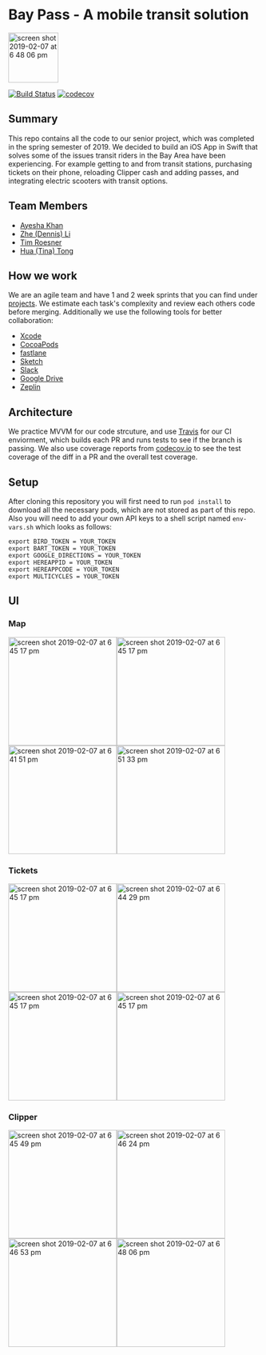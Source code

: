 # Bay Pass - A mobile transit solution
<img width="100" alt="screen shot 2019-02-07 at 6 48 06 pm" src="https://user-images.githubusercontent.com/13894518/52456509-e947af00-2b09-11e9-829d-f90d47ece779.png">  

[![Build Status](https://travis-ci.com/timroesner/BayPass.svg?token=WiAQGuCxgiespq3vmWc1&branch=master)](https://travis-ci.com/timroesner/BayPass)   [![codecov](https://codecov.io/gh/timroesner/BayPass/branch/master/graph/badge.svg?token=hasFyKFOq8)](https://codecov.io/gh/timroesner/BayPass)

## Summary
This repo contains all the code to our senior project, which was completed in the spring semester of 2019. We decided to build an iOS App in Swift that solves some of the issues transit riders in the Bay Area have been experiencing. For example getting to and from transit stations, purchasing tickets on their phone, reloading Clipper cash and adding passes, and integrating electric scooters with transit options.  
  

## Team Members
- [Ayesha Khan](https://github.com/ayesha1)
- [Zhe (Dennis) Li](https://github.com/DennisLee)
- [Tim Roesner](https://github.com/timroesner)
- [Hua (Tina) Tong](https://github.com/thualing)

  
## How we work
We are an agile team and have 1 and 2 week sprints that you can find under [projects](https://github.com/timroesner/BayPass/projects). We estimate each task's complexity and review each others code before merging. Additionally we use the following tools for better collaboration:  
- [Xcode](https://developer.apple.com/xcode/)
- [CocoaPods](https://cocoapods.org)
- [fastlane](http://fastlane.tools/)
- [Sketch](https://sketchapp.com)
- [Slack](https://slack.com)
- [Google Drive](https://drive.google.com)
- [Zeplin](https://zeplin.io)

  
## Architecture
We practice MVVM for our code strcuture, and use [Travis](https://travis-ci.org) for our CI enviorment, which builds each PR and runs tests to see if the branch is passing. We also use coverage reports from [codecov.io](https://codecov.io) to see the test coverage of the diff in a PR and the overall test coverage. 


## Setup
After cloning this repository you will first need to run `pod install` to download all the necessary pods, which are not stored as part of this repo. Also you will need to add your own API keys to a shell script named `env-vars.sh` which looks as follows:
```
export BIRD_TOKEN = YOUR_TOKEN
export BART_TOKEN = YOUR_TOKEN
export GOOGLE_DIRECTIONS = YOUR_TOKEN
export HEREAPPID = YOUR_TOKEN
export HEREAPPCODE = YOUR_TOKEN
export MULTICYCLES = YOUR_TOKEN
```

## UI 
### Map
<img width="217" alt="screen shot 2019-02-07 at 6 45 17 pm" src="https://user-images.githubusercontent.com/13894518/57338422-2bb96180-70e2-11e9-8c20-1f9efc86f8e4.PNG"><img width="217" alt="screen shot 2019-02-07 at 6 45 17 pm" src="https://user-images.githubusercontent.com/13894518/57338425-2cea8e80-70e2-11e9-92ae-e68c6c308aa3.PNG"><img width="217" alt="screen shot 2019-02-07 at 6 41 51 pm" src="https://user-images.githubusercontent.com/13894518/57338667-21e42e00-70e3-11e9-8fe6-c97ee6bc4cf7.jpeg"><img width="217" alt="screen shot 2019-02-07 at 6 51 33 pm" src="https://user-images.githubusercontent.com/13894518/57338671-23155b00-70e3-11e9-8d14-1ef9de5ecb12.jpeg">
### Tickets
<img width="217" alt="screen shot 2019-02-07 at 6 45 17 pm" src="https://user-images.githubusercontent.com/13894518/57338435-32e06f80-70e2-11e9-8890-0af423ae7f93.jpeg"><img width="217" alt="screen shot 2019-02-07 at 6 44 29 pm" src="https://user-images.githubusercontent.com/13894518/57338427-2e1bbb80-70e2-11e9-8a2e-0e22f2027cfb.PNG"><img width="217" alt="screen shot 2019-02-07 at 6 45 17 pm" src="https://user-images.githubusercontent.com/13894518/52456177-712cb980-2b08-11e9-9c40-b0934753df72.png"><img width="217" alt="screen shot 2019-02-07 at 6 45 17 pm" src="https://user-images.githubusercontent.com/13894518/57338429-2f4ce880-70e2-11e9-81b2-d2c4eeb1deea.PNG">
### Clipper
<img width="217" alt="screen shot 2019-02-07 at 6 45 49 pm" src="https://user-images.githubusercontent.com/13894518/52456210-98838680-2b08-11e9-9d12-837ee5ebd778.png"><img width="217" alt="screen shot 2019-02-07 at 6 46 24 pm" src="https://user-images.githubusercontent.com/13894518/57338433-31af4280-70e2-11e9-8bac-cd889193a170.PNG"><img width="217" alt="screen shot 2019-02-07 at 6 46 53 pm" src="https://user-images.githubusercontent.com/13894518/57338431-307e1580-70e2-11e9-9a91-aaffbe78564f.PNG"><img width="217" alt="screen shot 2019-02-07 at 6 48 06 pm" src="https://user-images.githubusercontent.com/13894518/52456310-ea2c1100-2b08-11e9-9549-db4bdfd7e717.png">

